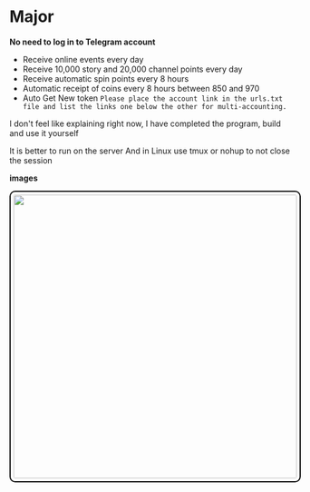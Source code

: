 # Major

**No need to log in to Telegram account**

+ Receive online events every day
+ Receive 10,000 story and 20,000 channel points every day
+ Receive automatic spin points every 8 hours
+ Automatic receipt of coins every 8 hours between 850 and 970
+ Auto Get New token
``Please place the account link in the urls.txt file and list the links one below the other for multi-accounting.``

I don't feel like explaining right now, I have completed the program, build and use it yourself

It is better to run on the server And in Linux use tmux or nohup to not close the session


**images**


<div align="center">
  <img src="https://github.com/user-attachments/assets/06aaaf7b-cda8-4ce3-9b47-dc4bb0d3f308" width="500" style="border: 2px solid #000; border-radius: 10px; padding: 5px;"/>
</div>
